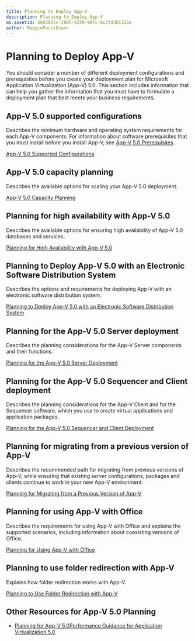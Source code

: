 ```yaml
---
title: Planning to Deploy App-V
description: Planning to Deploy App-V
ms.assetid: 28d3035c-3805-4339-90fc-6c3fd3b1123e
author: MaggiePucciEvans
---
```


# Planning to Deploy App-V


You should consider a number of different deployment configurations and prerequisites before you create your deployment plan for Microsoft Application Virtualization (App-V) 5.0. This section includes information that can help you gather the information that you must have to formulate a deployment plan that best meets your business requirements.

## <a href="" id="---------app-v-5-0-supported-configurations"></a> App-V 5.0 supported configurations


Describes the minimum hardware and operating system requirements for each App-V components. For information about software prerequisites that you must install before you install App-V, see [App-V 5.0 Prerequisites](app-v-50-prerequisites.md).

[App-V 5.0 Supported Configurations](app-v-50-supported-configurations.md)

## App-V 5.0 capacity planning


Describes the available options for scaling your App-V 5.0 deployment.

[App-V 5.0 Capacity Planning](app-v-50-capacity-planning.md)

## Planning for high availability with App-V 5.0


Describes the available options for ensuring high availability of App-V 5.0 databases and services.

[Planning for High Availability with App-V 5.0](planning-for-high-availability-with-app-v-50.md)

## Planning to Deploy App-V 5.0 with an Electronic Software Distribution System


Describes the options and requirements for deploying App-V with an electronic software distribution system.

[Planning to Deploy App-V 5.0 with an Electronic Software Distribution System](planning-to-deploy-app-v-50-with-an-electronic-software-distribution-system.md)

## Planning for the App-V 5.0 Server deployment


Describes the planning considerations for the App-V Server components and their functions.

[Planning for the App-V 5.0 Server Deployment](planning-for-the-app-v-50-server-deployment.md)

## Planning for the App-V 5.0 Sequencer and Client deployment


Describes the planning considerations for the App-V Client and for the Sequencer software, which you use to create virtual applications and application packages.

[Planning for the App-V 5.0 Sequencer and Client Deployment](planning-for-the-app-v-50-sequencer-and-client-deployment.md)

## Planning for migrating from a previous version of App-V


Describes the recommended path for migrating from previous versions of App-V, while ensuring that existing server configurations, packages and clients continue to work in your new App-V environment.

[Planning for Migrating from a Previous Version of App-V](planning-for-migrating-from-a-previous-version-of-app-v.md)

## Planning for using App-V with Office


Describes the requirements for using App-V with Office and explains the supported scenarios, including information about coexisting versions of Office.

[Planning for Using App-V with Office](planning-for-using-app-v-with-office.md)

## Planning to use folder redirection with App-V


Explains how folder redirection works with App-V.

[Planning to Use Folder Redirection with App-V](planning-to-use-folder-redirection-with-app-v.md)

## <a href="" id="other-resources-for-app-v-5-0-planning-"></a>Other Resources for App-V 5.0 Planning


-   [Planning for App-V 5.0](planning-for-app-v-50-rc.md)[Performance Guidance for Application Virtualization 5.0](performance-guidance-for-application-virtualization-50.md)

 

 





